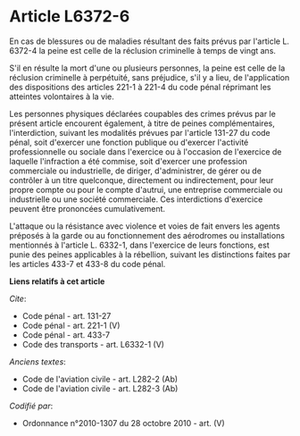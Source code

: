# Article L6372-6

En cas de blessures ou de maladies résultant des faits prévus par l'article L. 6372-4 la peine est celle de la réclusion
criminelle à temps de vingt ans.

S'il en résulte la mort d'une ou plusieurs personnes, la peine est celle de la réclusion criminelle à perpétuité, sans
préjudice, s'il y a lieu, de l'application des dispositions des articles 221-1 à 221-4 du code pénal réprimant les atteintes
volontaires à la vie. 

Les personnes physiques déclarées coupables des crimes prévus par le présent article encourent également, à titre de peines
complémentaires, l'interdiction, suivant les modalités prévues par l'article 131-27 du code pénal, soit d'exercer une
fonction publique ou d'exercer l'activité professionnelle ou sociale dans l'exercice ou à l'occasion de l'exercice de
laquelle l'infraction a été commise, soit d'exercer une profession commerciale ou industrielle, de diriger, d'administrer, de
gérer ou de contrôler à un titre quelconque, directement ou indirectement, pour leur propre compte ou pour le compte
d'autrui, une entreprise commerciale ou industrielle ou une société commerciale. Ces interdictions d'exercice peuvent être
prononcées cumulativement.

L'attaque ou la résistance avec violence et voies de fait envers les agents préposés à la garde ou au fonctionnement des
aérodromes ou installations mentionnés à l'article L. 6332-1, dans l'exercice de leurs fonctions, est punie des peines
applicables à la rébellion, suivant les distinctions faites par les articles 433-7 et 433-8 du code pénal.

**Liens relatifs à cet article**

_Cite_:

  - Code pénal - art. 131-27
  - Code pénal - art. 221-1 (V)
  - Code pénal - art. 433-7
  - Code des transports - art. L6332-1 (V)

_Anciens textes_:

  - Code de l'aviation civile - art. L282-2 (Ab)
  - Code de l'aviation civile - art. L282-3 (Ab)

_Codifié par_:

  - Ordonnance n°2010-1307 du 28 octobre 2010 - art. (V)
